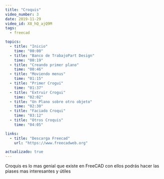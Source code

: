 ```yaml
---
title: "Croquis"
video_number: 3
date: 2019-11-29
video_id: X8_hQ_ajQ9M
tags:
  - freecad

topics:
  - title: "Inicio"
    time: "00:00"
  - title: "Banco de TrabajoPart Design"
    time: "00:19"
  - title: "Creando primer plano"
    time: "00:46"
  - title: "Moviendo menus"
    time: "01:15"
  - title: "Primer Crogui"
    time: "01:37"
  - title: "Extruir Crogui"
    time: "02:02"
  - title: "Un Plano sobre otro objeto"
    time: "02:30"
  - title: "Faciado Croqui"
    time: "03:12"
  - title: "Otros Croquis"
    time: "04:05"

links:
  - title: "Descarga Freecad"
    url: "https://www.freecadweb.org"

actualizado: true
---
```


Croquis es lo mas genial que existe en FreeCAD con ellos podrás hacer las piases mas interesantes y útiles
